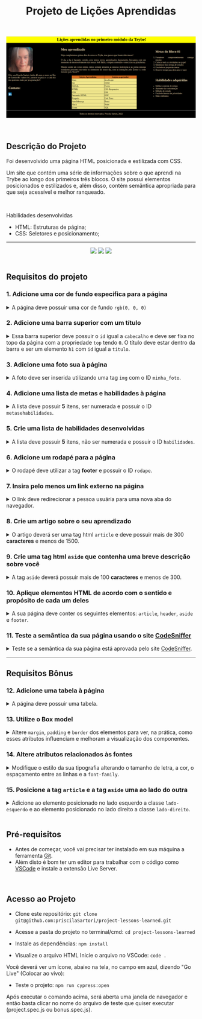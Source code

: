 <h1 align="center">Projeto de Lições Aprendidas</h1>

<br />

![descrição da imagem](https://github.com/priscilaSartori/project-lessons-learned/blob/main/project-lessons-learned.png)

<br />

## Descrição do Projeto
<p align="center">

Foi desenvolvido uma página HTML posicionada e estilizada com CSS.

Um site que contém uma série de informações sobre o que aprendi na Trybe ao longo dos primeiros três blocos. O site possui elementos posicionados e estilizados e, além disso, contém semântica apropriada para que seja acessível e melhor ranqueado.

<br />

Habilidades desenvolvidas
- HTML: Estruturas de página;
- CSS: Seletores e posicionamento;

</p>

<hr>

<div align="center">
<img src="https://img.shields.io/static/v1?label=STATUS&message=CONCLUIDO&color=GREEN&style=for-the-badge"/>
<img src="https://img.shields.io/badge/HTML-239120?style=for-the-badge&logo=html5&logoColor=white"/>
<img src="https://img.shields.io/badge/CSS-239120?&style=for-the-badge&logo=css3&logoColor=white"/>
</div>

<br />

## Requisitos do projeto

### 1. Adicione uma cor de fundo específica para a página

<details>

<summary>A página deve possuir uma cor de fundo <code>rgb(0, 0, 0)</code>
</summary><br/>

**O que será testado:**

- A página deve possuir cor de fundo: `rgb(0, 0, 0)`.

</details>

### 2. Adicione uma barra superior com um título

<details>

<summary>Essa barra superior deve possuir o <code>id</code> igual a <code>cabecalho</code> e deve ser fixa no topo da página com a propriedade <code>top</code> tendo <code>0</code>. O título deve estar dentro da barra e ser um elemento <code>h1</code> com <code>id</code> igual a <code>titulo</code>.
</summary><br/>

**Dica:** Para saber mais sobre posicionamento de elementos no CSS, consulte a documentação [aqui](https://www.w3schools.com/css/css_positioning.asp);<br/>

**O que será testado:**

- A barra deve possuir o ID `cabecalho`;
- A barra superior deve ser fixa no topo da página;
- A barra deve ter a propriedade `top` tendo o valor `0`;
- O título deve estar dentro da barra e possuir o ID `titulo`, além de ser uma tag `h1`.

</details>

### 3. Adicione uma foto sua à página

<details>

<summary>A foto deve ser inserida utilizando uma tag <code>img</code> com o ID <code>minha_foto</code>.
</summary><br/>

**O que será testado:**

- A foto deve ser uma tag `img` e possuir o ID `minha_foto`.

</details>

### 4. Adicione uma lista de metas e habilidades à página

<details>

<summary>A lista deve possuir <strong>5</strong> itens, ser numerada e possuir o ID <code>metasehabilidades</code>.
</summary><br/>

**O que será testado:**

- A lista deve ser numerada;

- A lista deve possuir o ID `metasehabilidades`;

- A lista deve possuir 5 itens.

</details>

### 5. Crie uma lista de habilidades desenvolvidas

<details>

<summary>A lista deve possuir <strong>5</strong> itens, não ser numerada e possuir o ID <code>habilidades</code>.
</summary><br/>

**O que será testado:**

- A lista não deve ser numerada;
  
- A lista deve possuir o ID `habilidades`;

- A lista deve possuir 5 itens.

</details>

### 6. Adicione um rodapé para a página

<details>

<summary>O rodapé deve utilizar a tag <strong>footer</strong> e possuir o ID <code>rodape</code>.
</summary><br/>

**O que será testado:**

- O rodapé deve possuir a tag `footer`;

- O rodapé deve possuir o ID `rodape`.

</details>

### 7. Insira pelo menos um link externo na página

<details>

<summary>O link deve redirecionar a pessoa usuária para uma nova aba do navegador.
</summary><br/>

**Dica:** Leia mais sobre redirecionamento de aba [aqui](https://www.horadecodar.com.br/2019/11/21/como-fazer-para-o-link-abrir-em-nova-aba-tag-a-do-html/)

**O que será testado:**

- O link deve ser aberto em nova aba no navegador.

</details>

### 8. Crie um artigo sobre o seu aprendizado

<details>

<summary>O artigo deverá ser uma tag html <code>article</code> e deve possuir mais de 300 <strong>caracteres</strong> e menos de 1500.
</summary><br/>

**O que será testado:**

- O artigo deve possuir a tag `article`;
- O artigo deve ter mais de 300 caracteres e menos de 1500.

</details>

### 9. Crie uma tag html `aside` que contenha uma breve descrição sobre você

<details>

<summary>A tag <code>aside</code> deverá possuir mais de 100 <strong>caracteres</strong> e menos de 300.
</summary><br/>

Lembre-se que tudo dentro da tag `aside` será contabilizado como caractere.

**O que será testado:**

- A tag `aside` deve ser utilizada;
- A sua descrição deve ter mais que 100 caracteres e menos que 300.


</details>

### 10. Aplique elementos HTML de acordo com o sentido e propósito de cada um deles

<details>

<summary>A sua página deve conter os seguintes elementos: <code>article</code>, <code>header</code>, <code>aside</code> e <code>footer</code>.
</summary><br/>

**O que será testado:**

- A página deve possuir um elemento `article`;
- A página deve possuir um elemento `header`;
- A página deve possuir um elemento `aside`;
- A página deve possuir um elemento `footer`.

</details>

### 11. Teste a semântica da sua página usando o site [CodeSniffer](https://squizlabs.github.io/HTML_CodeSniffer/)

<details>

<summary>Teste se a semântica da sua página está aprovada pelo site <a href="https://squizlabs.github.io/HTML_CodeSniffer/">CodeSniffer</a>.
</summary><br/>

**O que será testado:**

- A sua página deve passar com `0 errors` na verificação de semântica do site [CodeSniffer](https://squizlabs.github.io/HTML_CodeSniffer/).

</details>

---
 
## Requisitos Bônus

### 12. Adicione uma tabela à página

<details>

<summary>A página deve possuir uma tabela.
</summary><br/>

**Dica:** Você pode ler mais sobre tabelas no CSS [aqui](https://www.w3schools.com/html/html_tables.asp).

**O que será testado:**

- A página deve possuir um elemento `<table>`.

</details>

### 13. Utilize o Box model

<details>

<summary>Altere <code>margin</code>, <code>padding</code> e <code>border</code> dos elementos para ver, na prática, como esses atributos influenciam e melhoram a visualização dos componentes.
</summary><br/>

**O que será testado:**

- Algum elemento deve ter o atributo `margin` modificado;
- Algum elemento deve ter o atributo `padding` modificado;
- Algum elemento deve ter o atributo `border` modificado.

</details>

### 14. Altere atributos relacionados às fontes

<details>

<summary>Modifique o estilo da sua tipografia alterando o tamanho de letra, a cor, o espaçamento entre as linhas e a <code>font-family</code>.
</summary><br/>

**O que será testado:**

- O estilo da tipografia deve ter o tamanho da letra alterado;
- O estilo da tipografia deve ter a cor da letra alterada;
- O estilo da tipografia deve ter o espaçamento entre as linhas alterado;
- O estilo da tipografia deve ter o atributo `font-family`.

</details>

### 15. Posicione a tag `article` e a tag `aside` uma ao lado do outra

<details>

<summary>Adicione ao elemento posicionado no lado esquerdo a classe <code>lado-esquerdo</code> e ao elemento posicionado no lado direito a classe <code>lado-direito</code>.
</summary><br/>

**O que será testado:**

- O elemento posicionado à esquerda deve utilizar a classe `lado-esquerdo`;
- O elemento posicionado à direita deve utilizar a classe `lado-direito`;
- Os elementos com as classes `lado-direito` e `lado-esquerdo` estão posicionados corretamente.

</details>

<br />

## Pré-requisitos

- Antes de começar, você vai precisar ter instalado em sua máquina a ferramenta [Git](https://git-scm.com).
- Além disto é bom ter um editor para trabalhar com o código como [VSCode](https://code.visualstudio.com/) e instale a extensão Live Server.

<br />

## Acesso ao Projeto

- Clone este repositório: `git clone git@github.com:priscilaSartori/project-lessons-learned.git`

- Acesse a pasta do projeto no terminal/cmd: `cd project-lessons-learned`

- Instale as dependências: `npm install`

- Visualize o arquivo HTML
Inicie o arquivo no VSCode: `code .`

Você deverá ver um ícone, abaixo na tela, no campo em azul, dizendo "Go Live" (Colocar ao vivo):

- Teste o projeto: `npm run cypress:open`

Após executar o comando acima, será aberta uma janela de navegador e então basta clicar no nome do arquivo de teste que quiser executar (project.spec.js ou bonus.spec.js).
